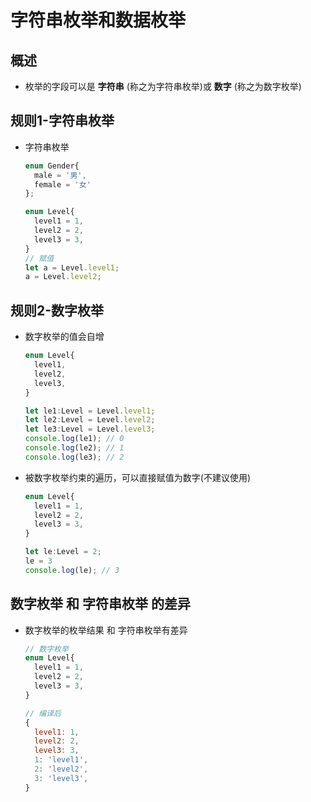 # 字符串枚举和数据枚举

## 概述

- 枚举的字段可以是 **字符串** (称之为字符串枚举)或 **数字** (称之为数字枚举)

## 规则1-字符串枚举

- 字符串枚举

  ```js
  enum Gender{
    male = '男',
    female = '女'
  };
  ```

  ```js
  enum Level{
    level1 = 1,
    level2 = 2,
    level3 = 3,
  }
  // 赋值
  let a = Level.level1;
  a = Level.level2;
  ```

## 规则2-数字枚举

- 数字枚举的值会自增

  ```js
  enum Level{
    level1,
    level2,
    level3,
  }

  let le1:Level = Level.level1;
  let le2:Level = Level.level2;
  let le3:Level = Level.level3;
  console.log(le1); // 0
  console.log(le2); // 1
  console.log(le3); // 2
  ```

- 被数字枚举约束的遍历，可以直接赋值为数字(不建议使用)

  ```js
  enum Level{
    level1 = 1,
    level2 = 2,
    level3 = 3,
  }

  let le:Level = 2;
  le = 3
  console.log(le); // 3
  ```

## 数字枚举 和 字符串枚举 的差异

- 数字枚举的枚举结果 和 字符串枚举有差异

  ```js
  // 数字枚举
  enum Level{
    level1 = 1,
    level2 = 2,
    level3 = 3,
  }

  // 编译后
  {
    level1: 1,
    level2: 2,
    level3: 3,
    1: 'level1',
    2: 'level2',
    3: 'level3',
  }
  ```
